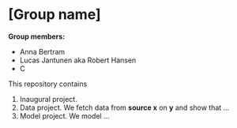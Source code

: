 # \[Group name\]

**Group members:**
- Anna Bertram
- Lucas Jantunen aka Robert Hansen
- C

This repository contains  
1. Inaugural project. 
2. Data project. We fetch data from **source x** on **y** and show that ...
3. Model project. We model ...
